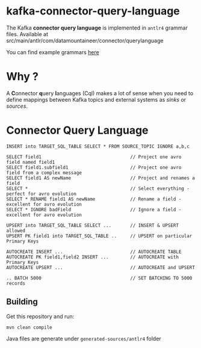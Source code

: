# kafka-connector-query-language

The Kafka **connector query language** is implemented in `antlr4` grammar files.
Available at src/main/antlr/com/datamountaineer/connector/querylanguage

You can find example grammars <a href="https://github.com/antlr/grammars-v4">here</a>

# Why ?

A **C**onnector **q**uery **l**anguages (Cql) makes a lot of sense when you need to define mappings between 
Kafka topics and external systems as _sinks_ or _sources_. 

# Connector Query Language 

    INSERT into TARGET_SQL_TABLE SELECT * FROM SOURCE_TOPIC IGNORE a,b,c

    SELECT field1                                 // Project one avro field named field1
    SELECT field1.subfield1                       // Project one avro field from a complex message
    SELECT field1 AS newName                      // Project and renames a field
    SELECT *                                      // Select everything - perfect for avro evolution
    SELECT * RENAME field1 AS newName             // Rename a field - excellent for avro evolution
    SELECT * IGNORE badField                      // Ignore a field - excellent for avro evolution

    UPSERT into TARGET_SQL_TABLE SELECT ...       // INSERT & UPSERT allowed
    UPSERT PK field1 into TARGET_SQL_TABLE ..     // UPSERT on particular Primary Keys

    AUTOCREATE INSERT ...                         // AUTOCREATE TABLE
    AUTOCREATE PK field1,field2 INSERT ...        // AUTOCREATE with Primary Keys
    AUTOCREATE UPSERT ...                         // AUTOCREATE and UPSERT
    
    .. BATCH 5000                                 // SET BATCHING TO 5000 records
    

## Building

Get this repository and run:

    mvn clean compile

Java files are generate under `generated-sources/antlr4` folder

